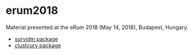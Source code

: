# erum2018

Material presented at the eRum 2018 (May 14, 2018), Budapest, Hungary.

* [survidm package](https://github.com/sestelo/erum2018/blob/master/survidm_erum2018.pdf)
* [clustcurv package](https://github.com/sestelo/erum2018/blob/master/clustcurv_erum2018.pdf)

